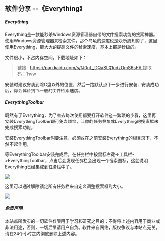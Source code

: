 ##  软件分享 --《Everything》

##### Everything

Everything是一款能秒杀Windows资源管理器自带的文件搜索功能的搜索神器。使用Windows资源管理器来检索文件，那个乌龟的速度也是众所周知的了，这里使用Everything，能大大的提高文件的检索速度，基本上都是秒级的。

文件很小，不占内存空间，下载地址如下：

>  链接：[https://pan.baidu.com/s/1J0nL_DQaSLQ1udzOmS6sHA ](https://pan.baidu.com/s/1J0nL_DQaSLQ1udzOmS6sHA )
> 提取码：1hvw 

安装时建议安装到除C盘以外的位置，然后一路默认点下一步进行安装，安装成功后，你会体验到飞一般的文件检索速度。

##### EverythingToolbar

既然有了Everything，为了省去每次使用都要打开软件这一繁琐的步骤，这里再安装EverythingToolbar即可免去烦恼，让你的任务栏集成Everything的搜索框来完成搜索功能。

安装EverythingToolbar时要注意，必须放在之前安装Everything的根目录下，不然不起作用。

等EverythingToolbar安装完成后，在任务栏中按鼠标右键->工具栏->EverythingToolbar，点击后会发现任务栏会出现一个搜索图标，这就说明Everything已经集成到任务栏中了。

![](https://qnmlgb.top/media/editor/search_20210611115359800726.png)

这里可以通过解除锁定所有任务栏来自定义调整搜索框的大小。

![](https://qnmlgb.top/media/editor/everything_20210611115419128996.png)

##### 免责声明

本站点所发布的一切软件仅限用于学习和研究之目的；不得将上述内容用于商业或非法用途，否则，一切后果请用户自负。软件来自网络，版权争议与本站点无关，请在24个小时之内彻底删除上述内容。